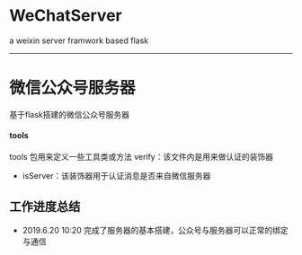 # WeChatServer
a weixin server framwork based flask


----


# 微信公众号服务器
基于flask搭建的微信公众号服务器


#### tools
tools 包用来定义一些工具类或方法
verify：该文件内是用来做认证的装饰器
- isServer：该装饰器用于认证消息是否来自微信服务器


## 工作进度总结
- 2019.6.20 10:20  完成了服务器的基本搭建，公众号与服务器可以正常的绑定与通信